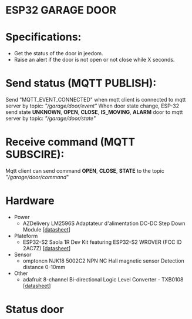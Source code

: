 # ESP32 GARAGE DOOR

# Specifications:
* Get the status of the door in jeedom.
* Raise an alert if the door is not open or not close while X seconds.

# Send status (MQTT PUBLISH):
Send "MQTT_EVENT_CONNECTED" when mqtt client is connected to mqtt server by topic: *"/garage/door/event"*
When door state change, ESP-32 send state **UNKNOWN**, **OPEN**, **CLOSE**, **IS_MOVING**, **ALARM** door to mqtt server by topic: *"/garage/door/state"*

# Receive command (MQTT SUBSCIRE): 
Mqtt client can send command **OPEN**, **CLOSE**, **STATE** to the topic *"/garage/door/command*"

# Hardware
+ Power
  + AZDelivery LM2596S Adaptateur d'alimentation DC-DC Step Down Module [[datasheet][linkId0]]
+ Plateform
  + ESP32-S2 Saola 1R Dev Kit featuring ESP32-S2 WROVER (FCC ID 2AC7Z)  [[datasheet][linkId1]]
+ Sensor
  + omptoncn NJK18 5002C2 NPN NC Hall magnetic sensor Detection distance 0-10mm   
+ Other
  + adafruit 8-channel Bi-directional Logic Level Converter - TXB0108 [[datasheet][linkId2]]
  

# Status door


[linkId0]: https://cdn.shopify.com/s/files/1/1509/1638/files/LM2596S_DC-DC_Netzteil_Adapter_Step_down_Modul_Datenblatt_AZ-Delivery_Vertriebs_GmbH.pdf?v=1609154001 "LM2596S_DC-DC_Netzteil_Adapter_Step_down_Modul_Datenblatt_AZ-Delivery_Vertriebs_GmbH.pdf"

[linkId1]: https://docs.espressif.com/projects/esp-idf/en/latest/esp32s2/get-started/index.html#introduction "Get Started - ESP32-S2 - — ESP-IDF Programming Guide latest documentation"


[linkId2]: https://cdn-shop.adafruit.com/datasheets/txb0108.pdf "TXB0108 8-Bit Bidirectional Voltage-Level Translator With Auto-Direction Sensing (Rev. B)"

